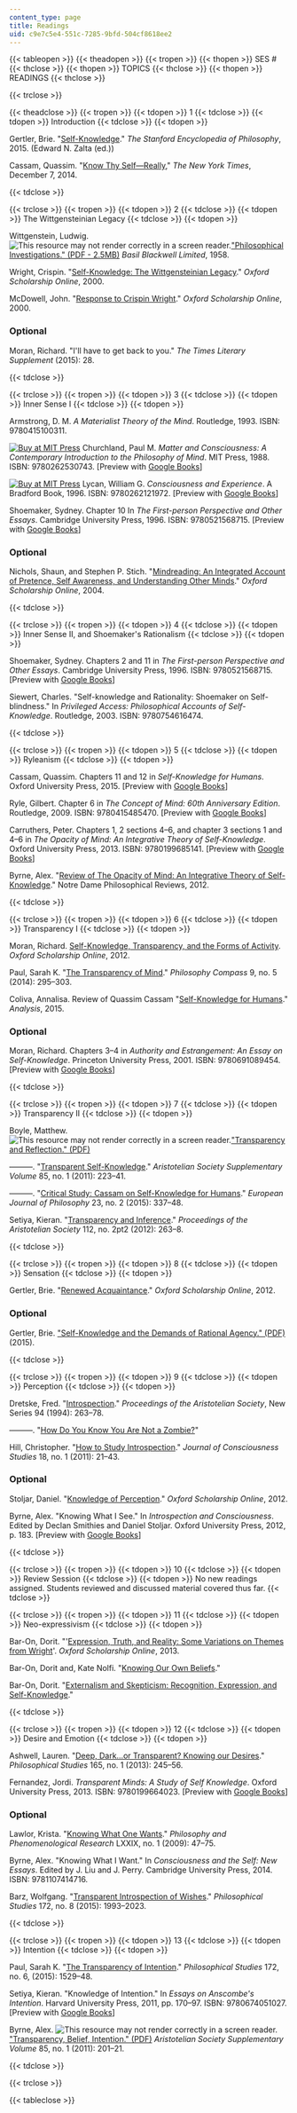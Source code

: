 ```yaml
---
content_type: page
title: Readings
uid: c9e7c5e4-551c-7285-9bfd-504cf8618ee2
---
```


{{< tableopen >}}
{{< theadopen >}}
{{< tropen >}}
{{< thopen >}}
SES #
{{< thclose >}}
{{< thopen >}}
TOPICS
{{< thclose >}}
{{< thopen >}}
READINGS
{{< thclose >}}

{{< trclose >}}

{{< theadclose >}}
{{< tropen >}}
{{< tdopen >}}
1
{{< tdclose >}}
{{< tdopen >}}
Introduction
{{< tdclose >}}
{{< tdopen >}}


Gertler, Brie. "[Self-Knowledge](http://plato.stanford.edu/archives/sum2015/entries/self-knowledge/)." _The Stanford Encyclopedia of Philosophy_, 2015. (Edward N. Zalta (ed.))

Cassam, Quassim. "[Know Thy Self—Really](http://nyti.ms/1zf9pFY)," _The New York Times_, December 7, 2014.


{{< tdclose >}}

{{< trclose >}}
{{< tropen >}}
{{< tdopen >}}
2
{{< tdclose >}}
{{< tdopen >}}
The Wittgensteinian Legacy
{{< tdclose >}}
{{< tdopen >}}


Wittgenstein, Ludwig. ![This resource may not render correctly in a screen reader.](/images/inacessible.gif)["Philosophical Investigations." (PDF - 2.5MB)](http://static1.squarespace.com/static/54889e73e4b0a2c1f9891289/t/564b61a4e4b04eca59c4d232/1447780772744/Ludwig.Wittgenstein.-.Philosophical.Investigations.pdf) _Basil Blackwell Limited_, 1958.

Wright, Crispin. "[Self-Knowledge: The Wittgensteinian Legacy](http://dx.doi.org/10.1093/0199241406.003.0002)." _Oxford Scholarship Online_, 2000.

McDowell, John. "[Response to Crispin Wright](http://dx.doi.org/10.1093/0199241406.003.0003)." _Oxford Scholarship Online_, 2000.

### Optional

Moran, Richard. "I'll have to get back to you." _The Times Literary Supplement_ (2015): 28.


{{< tdclose >}}

{{< trclose >}}
{{< tropen >}}
{{< tdopen >}}
3
{{< tdclose >}}
{{< tdopen >}}
Inner Sense I
{{< tdclose >}}
{{< tdopen >}}


Armstrong, D. M. _A Materialist Theory of the Mind_. Routledge, 1993. ISBN: 9780415100311.

[![Buy at MIT Press](/images/mp_logo.gif)](https://mitpress.mit.edu/9780262530743) Churchland, Paul M. _Matter and Consciousness: A Contemporary Introduction to the Philosophy of Mind_. MIT Press, 1988. ISBN: 9780262530743. \[Preview with [Google Books](http://books.google.com/books?id=_7CBvggqOE4C&pg=PAfrontcover)\]

[![Buy at MIT Press](/images/mp_logo.gif)](https://mitpress.mit.edu/9780262121972) Lycan, William G. _Consciousness and Experience_. A Bradford Book, 1996. ISBN: 9780262121972. \[Preview with [Google Books](http://books.google.com/books?id=buqx0Q3K1S8C&pg=PAfrontcover)\]

Shoemaker, Sydney. Chapter 10 In _The First-person Perspective and Other Essays_. Cambridge University Press, 1996. ISBN: 9780521568715. \[Preview with [Google Books](http://books.google.com/books?id=uwfIt6gxZzgC&pg=PA201#v=onepage)\]

### Optional

Nichols, Shaun, and Stephen P. Stich. "[Mindreading: An Integrated Account of Pretence, Self Awareness, and Understanding Other Minds](http://dx.doi.org/10.1093/0198236107.001.0001)." _Oxford Scholarship Online_, 2004.


{{< tdclose >}}

{{< trclose >}}
{{< tropen >}}
{{< tdopen >}}
4
{{< tdclose >}}
{{< tdopen >}}
Inner Sense II, and Shoemaker's Rationalism
{{< tdclose >}}
{{< tdopen >}}


Shoemaker, Sydney. Chapters 2 and 11 in _The First-person Perspective and Other Essays_. Cambridge University Press, 1996. ISBN: 9780521568715. \[Preview with [Google Books](http://books.google.com/books?id=uwfIt6gxZzgC&pg=PA25#v=onepage)\]

Siewert, Charles. "Self-knowledge and Rationality: Shoemaker on Self-blindness." In _Privileged Access: Philosophical Accounts of Self-Knowledge_. Routledge, 2003. ISBN: 9780754616474.


{{< tdclose >}}

{{< trclose >}}
{{< tropen >}}
{{< tdopen >}}
5
{{< tdclose >}}
{{< tdopen >}}
Ryleanism
{{< tdclose >}}
{{< tdopen >}}


Cassam, Quassim. Chapters 11 and 12 in _Self-Knowledge for Humans_. Oxford University Press, 2015. \[Preview with [Google Books](http://books.google.com/books?id=KogbBQAAQBAJ&pg=PA137#v=onepage)\]

Ryle, Gilbert. Chapter 6 in _The Concept of Mind: 60th Anniversary Edition_. Routledge, 2009. ISBN: 9780415485470. \[Preview with [Google Books](http://books.google.com/books?id=YXN4AgAAQBAJ&pg=PA136#v=onepage)\]

Carruthers, Peter. Chapters 1, 2 sections 4–6, and chapter 3 sections 1 and 4–6 in _The Opacity of Mind: An Integrative Theory of Self-Knowledge_. Oxford University Press, 2013. ISBN: 9780199685141. \[Preview with [Google Books](http://books.google.com/books?id=H_yU-s4bM-8C&pg=PA1#v=onepage)\]

Byrne, Alex. "[Review of The Opacity of Mind: An Integrative Theory of Self-Knowledge](http://ndpr.nd.edu/news/30799-the-opacity-of-mind-an-integrative-theory-of-self-knowledge/)." Notre Dame Philosophical Reviews, 2012.


{{< tdclose >}}

{{< trclose >}}
{{< tropen >}}
{{< tdopen >}}
6
{{< tdclose >}}
{{< tdopen >}}
Transparency I
{{< tdclose >}}
{{< tdopen >}}


Moran, Richard. [Self-Knowledge, Transparency, and the Forms of Activity](http://dx.doi.org/10.1093/acprof:oso/9780199744794.003.0008). _Oxford Scholarship Online_, 2012.

Paul, Sarah K. "[The Transparency of Mind](http://dx.doi.org/10.1111/phc3.12126)." _Philosophy Compass_ 9, no. 5 (2014): 295–303.

Coliva, Annalisa. Review of Quassim Cassam "[Self-Knowledge for Humans](http://dx.doi.org/10.1093/analys/anv078)." _Analysis_, 2015.

### Optional

Moran, Richard. Chapters 3–4 in _Authority and Estrangement: An Essay on Self-Knowledge_. Princeton University Press, 2001. ISBN: 9780691089454. \[Preview with [Google Books](http://books.google.com/books?id=BflOVZo7kvMC&pg=PA66#v=onepage)\]


{{< tdclose >}}

{{< trclose >}}
{{< tropen >}}
{{< tdopen >}}
7
{{< tdclose >}}
{{< tdopen >}}
Transparency II
{{< tdclose >}}
{{< tdopen >}}


Boyle, Matthew. ![This resource may not render correctly in a screen reader.](/images/inacessible.gif)["Transparency and Reflection." (PDF)](https://www.tandfonline.com/doi/full/10.1080/00455091.2019.1565621)

———. "[Transparent Self-Knowledge](http://dx.doi.org/10.1111/j.1467-8349.2011.00204.x)." _Aristotelian Society Supplementary Volume_ 85, no. 1 (2011): 223–41.

———. "[Critical Study: Cassam on Self-Knowledge for Humans](http://dx.doi.org/10.1111/ejop.12117)." _European Journal of Philosophy_ 23, no. 2 (2015): 337–48.

Setiya, Kieran. "[Transparency and Inference](http://dx.doi.org/10.1111/j.1467-9264.2012.00334.x)." _Proceedings of the Aristotelian Society_ 112, no. 2pt2 (2012): 263–8.


{{< tdclose >}}

{{< trclose >}}
{{< tropen >}}
{{< tdopen >}}
8
{{< tdclose >}}
{{< tdopen >}}
Sensation
{{< tdclose >}}
{{< tdopen >}}


Gertler, Brie. "[Renewed Acquaintance](http://dx.doi.org/10.1093/acprof:oso/9780199744794.003.0004)." _Oxford Scholarship Online_, 2012.

### Optional

Gertler, Brie. ["Self-Knowledge and the Demands of Rational Agency." (PDF)](http://philpapers.org/archive/GERSAR.pdf) (2015).


{{< tdclose >}}

{{< trclose >}}
{{< tropen >}}
{{< tdopen >}}
9
{{< tdclose >}}
{{< tdopen >}}
Perception
{{< tdclose >}}
{{< tdopen >}}


Dretske, Fred. "[Introspection](http://www.jstor.org/stable/4545198)." _Proceedings of the Aristotelian Society_, New Series 94 (1994): 263–78.

———. "[How Do You Know You Are Not a Zombie?](http://consc.net/event/neh/papers/dretske2.htm)"

Hill, Christopher. "[How to Study Introspection](http://philpapers.org/rec/HILHTS)." _Journal of Consciousness Studies_ 18, no. 1 (2011): 21–43.

### Optional

Stoljar, Daniel. "[Knowledge of Perception](http://dx.doi.org/10.1093/acprof:oso/9780199744794.003.0003)." _Oxford Scholarship Online_, 2012.

Byrne, Alex. "Knowing What I See." In _Introspection and Consciousness_. Edited by Declan Smithies and Daniel Stoljar. Oxford University Press, 2012, p. 183. \[Preview with [Google Books](http://books.google.com/books?id=9CVqxvfY78EC&pg=PA183#v=onepage)\]


{{< tdclose >}}

{{< trclose >}}
{{< tropen >}}
{{< tdopen >}}
10
{{< tdclose >}}
{{< tdopen >}}
Review Session
{{< tdclose >}}
{{< tdopen >}}
No new readings assigned. Students reviewed and discussed material covered thus far.
{{< tdclose >}}

{{< trclose >}}
{{< tropen >}}
{{< tdopen >}}
11
{{< tdclose >}}
{{< tdopen >}}
Neo-expressivism
{{< tdclose >}}
{{< tdopen >}}


Bar-On, Dorit. "'[Expression, Truth, and Reality: Some Variations on Themes from Wright](http://dx.doi.org/10.1093/acprof:oso/9780199278053.003.0007)'. _Oxford Scholarship Online_, 2013.

Bar-On, Dorit and, Kate Nolfi. "[Knowing Our Own Beliefs](http://www.academia.edu/21695694/Knowing_Our_Own_Beliefs)."

Bar-On, Dorit. "[Externalism and Skepticism: Recognition, Expression, and Self-Knowledge](http://www.academia.edu/3146483/Externalism_and_Skepticism_Recognition_Expression_and_Self-Knowledge)."


{{< tdclose >}}

{{< trclose >}}
{{< tropen >}}
{{< tdopen >}}
12
{{< tdclose >}}
{{< tdopen >}}
Desire and Emotion
{{< tdclose >}}
{{< tdopen >}}


Ashwell, Lauren. "[Deep, Dark…or Transparent? Knowing our Desires](http://dx.doi.org/10.1007/s11098-012-9950-3)." _Philosophical Studies_ 165, no. 1 (2013): 245–56.

Fernandez, Jordi. _Transparent Minds: A Study of Self Knowledge_. Oxford University Press, 2013. ISBN: 9780199664023. \[Preview with [Google Books](http://books.google.com/books?id=IX9EBsK_KV0C&pg=PAfrontcover)\]

### Optional

Lawlor, Krista. "[Knowing What One Wants](http://dx.doi.org/10.1111/j.1933-1592.2009.00266.x)." _Philosophy and Phenomenological Research_ LXXIX, no. 1 (2009): 47–75.

Byrne, Alex. "Knowing What I Want." In _Consciousness and the Self: New Essays_. Edited by J. Liu and J. Perry. Cambridge University Press, 2014. ISBN: 9781107414716.

Barz, Wolfgang. "[Transparent Introspection of Wishes](http://dx.doi.org/10.1007/s11098-014-0386-9)." _Philosophical Studies_ 172, no. 8 (2015): 1993–2023.


{{< tdclose >}}

{{< trclose >}}
{{< tropen >}}
{{< tdopen >}}
13
{{< tdclose >}}
{{< tdopen >}}
Intention
{{< tdclose >}}
{{< tdopen >}}


Paul, Sarah K. "[The Transparency of Intention](http://link.springer.com/article/10.1007%2Fs11098-014-0363-3)." _Philosophical Studies_ 172, no. 6, (2015): 1529–48.

Setiya, Kieran. "Knowledge of Intention." In _Essays on Anscombe's Intention_. Harvard University Press, 2011, pp. 170–97. ISBN: 9780674051027. \[Preview with [Google Books](http://books.google.com/books?id=6YRyLrPlBN4C&pg=PA180#v=onepage)\]

Byrne, Alex. ![This resource may not render correctly in a screen reader.](/images/inacessible.gif)["Transparency, Belief, Intention." (PDF)](http://aristoteliansupp.oxfordjournals.org/content/aristoteliansup/85/1/201.full.pdf) _Aristotelian Society Supplementary Volume_ 85, no. 1 (2011): 201–21.


{{< tdclose >}}

{{< trclose >}}

{{< tableclose >}}